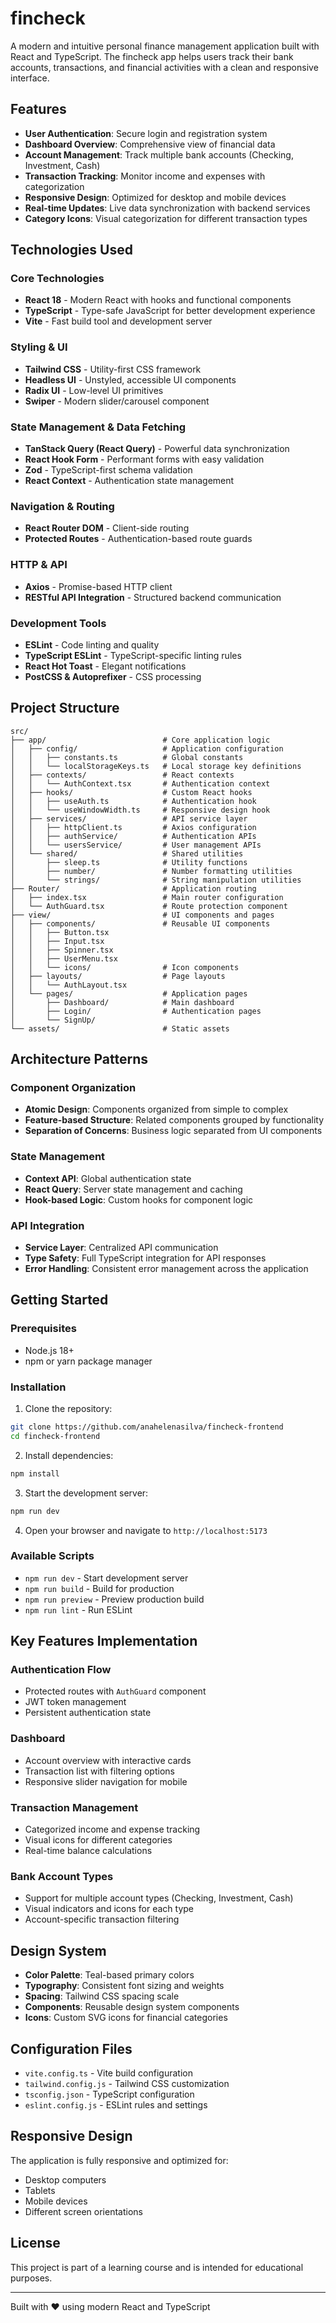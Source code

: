 # fincheck

A modern and intuitive personal finance management application built with React and TypeScript. The fincheck app helps users track their bank accounts, transactions, and financial activities with a clean and responsive interface.

## Features

- **User Authentication**: Secure login and registration system
- **Dashboard Overview**: Comprehensive view of financial data
- **Account Management**: Track multiple bank accounts (Checking, Investment, Cash)
- **Transaction Tracking**: Monitor income and expenses with categorization
- **Responsive Design**: Optimized for desktop and mobile devices
- **Real-time Updates**: Live data synchronization with backend services
- **Category Icons**: Visual categorization for different transaction types

## Technologies Used

### Core Technologies
- **React 18** - Modern React with hooks and functional components
- **TypeScript** - Type-safe JavaScript for better development experience
- **Vite** - Fast build tool and development server

### Styling & UI
- **Tailwind CSS** - Utility-first CSS framework
- **Headless UI** - Unstyled, accessible UI components
- **Radix UI** - Low-level UI primitives
- **Swiper** - Modern slider/carousel component

### State Management & Data Fetching
- **TanStack Query (React Query)** - Powerful data synchronization
- **React Hook Form** - Performant forms with easy validation
- **Zod** - TypeScript-first schema validation
- **React Context** - Authentication state management

### Navigation & Routing
- **React Router DOM** - Client-side routing
- **Protected Routes** - Authentication-based route guards

### HTTP & API
- **Axios** - Promise-based HTTP client
- **RESTful API Integration** - Structured backend communication

### Development Tools
- **ESLint** - Code linting and quality
- **TypeScript ESLint** - TypeScript-specific linting rules
- **React Hot Toast** - Elegant notifications
- **PostCSS & Autoprefixer** - CSS processing

## Project Structure

```
src/
├── app/                          # Core application logic
│   ├── config/                   # Application configuration
│   │   ├── constants.ts          # Global constants
│   │   └── localStorageKeys.ts   # Local storage key definitions
│   ├── contexts/                 # React contexts
│   │   └── AuthContext.tsx       # Authentication context
│   ├── hooks/                    # Custom React hooks
│   │   ├── useAuth.ts            # Authentication hook
│   │   └── useWindowWidth.ts     # Responsive design hook
│   ├── services/                 # API service layer
│   │   ├── httpClient.ts         # Axios configuration
│   │   ├── authService/          # Authentication APIs
│   │   └── usersService/         # User management APIs
│   └── shared/                   # Shared utilities
│       ├── sleep.ts              # Utility functions
│       ├── number/               # Number formatting utilities
│       └── strings/              # String manipulation utilities
├── Router/                       # Application routing
│   ├── index.tsx                 # Main router configuration
│   └── AuthGuard.tsx             # Route protection component
├── view/                         # UI components and pages
│   ├── components/               # Reusable UI components
│   │   ├── Button.tsx
│   │   ├── Input.tsx
│   │   ├── Spinner.tsx
│   │   ├── UserMenu.tsx
│   │   └── icons/                # Icon components
│   ├── layouts/                  # Page layouts
│   │   └── AuthLayout.tsx
│   └── pages/                    # Application pages
│       ├── Dashboard/            # Main dashboard
│       ├── Login/                # Authentication pages
│       └── SignUp/
└── assets/                       # Static assets
```

## Architecture Patterns

### Component Organization
- **Atomic Design**: Components organized from simple to complex
- **Feature-based Structure**: Related components grouped by functionality
- **Separation of Concerns**: Business logic separated from UI components

### State Management
- **Context API**: Global authentication state
- **React Query**: Server state management and caching
- **Hook-based Logic**: Custom hooks for component logic

### API Integration
- **Service Layer**: Centralized API communication
- **Type Safety**: Full TypeScript integration for API responses
- **Error Handling**: Consistent error management across the application

## Getting Started

### Prerequisites
- Node.js 18+
- npm or yarn package manager

### Installation

1. Clone the repository:
```bash
git clone https://github.com/anahelenasilva/fincheck-frontend
cd fincheck-frontend
```

2. Install dependencies:
```bash
npm install
```

3. Start the development server:
```bash
npm run dev
```

4. Open your browser and navigate to `http://localhost:5173`

### Available Scripts

- `npm run dev` - Start development server
- `npm run build` - Build for production
- `npm run preview` - Preview production build
- `npm run lint` - Run ESLint

## Key Features Implementation

### Authentication Flow
- Protected routes with `AuthGuard` component
- JWT token management
- Persistent authentication state

### Dashboard
- Account overview with interactive cards
- Transaction list with filtering options
- Responsive slider navigation for mobile

### Transaction Management
- Categorized income and expense tracking
- Visual icons for different categories
- Real-time balance calculations

### Bank Account Types
- Support for multiple account types (Checking, Investment, Cash)
- Visual indicators and icons for each type
- Account-specific transaction filtering

## Design System

- **Color Palette**: Teal-based primary colors
- **Typography**: Consistent font sizing and weights
- **Spacing**: Tailwind CSS spacing scale
- **Components**: Reusable design system components
- **Icons**: Custom SVG icons for financial categories

## Configuration Files

- `vite.config.ts` - Vite build configuration
- `tailwind.config.js` - Tailwind CSS customization
- `tsconfig.json` - TypeScript configuration
- `eslint.config.js` - ESLint rules and settings

## Responsive Design

The application is fully responsive and optimized for:
- Desktop computers
- Tablets
- Mobile devices
- Different screen orientations

## License

This project is part of a learning course and is intended for educational purposes.

---

Built with ❤️ using modern React and TypeScript
